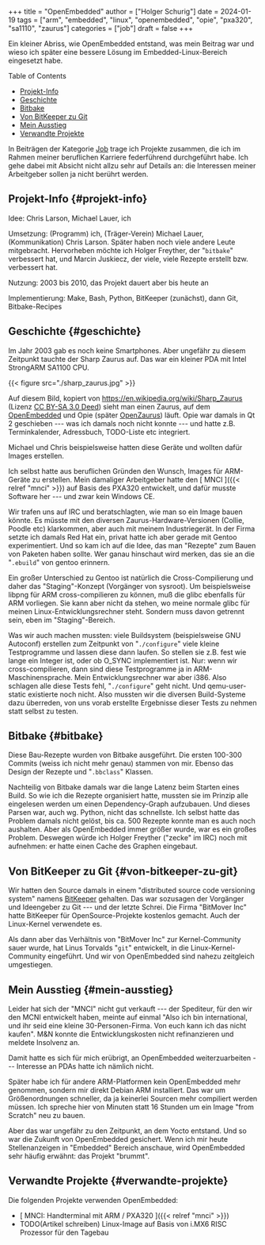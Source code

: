 +++
title = "OpenEmbedded"
author = ["Holger Schurig"]
date = 2024-01-19
tags = ["arm", "embedded", "linux", "openembedded", "opie", "pxa320", "sa1110", "zaurus"]
categories = ["job"]
draft = false
+++

Ein kleiner Abriss, wie OpenEmbedded entstand, was mein Beitrag war und wieso
ich später eine bessere Lösung im Embedded-Linux-Bereich eingesetzt habe.

<!--more-->

<div class="ox-hugo-toc toc">

<div class="heading">Table of Contents</div>

- [Projekt-Info](#projekt-info)
- [Geschichte](#geschichte)
- [Bitbake](#bitbake)
- [Von BitKeeper zu Git](#von-bitkeeper-zu-git)
- [Mein Ausstieg](#mein-ausstieg)
- [Verwandte Projekte](#verwandte-projekte)

</div>
<!--endtoc-->

<div class="job">

In Beiträgen der Kategorie [Job](/categories/job/) trage ich Projekte zusammen, die ich im Rahmen
meiner beruflichen Karriere federführend durchgeführt habe. Ich gehe dabei mit
Absicht nicht allzu sehr auf Details an: die Interessen meiner Arbeitgeber sollen
ja nicht berührt werden.

</div>


## Projekt-Info {#projekt-info}

Idee: Chris Larson, Michael Lauer, ich

Umsetzung: (Programm) ich, (Träger-Verein) Michael Lauer, (Kommunikation) Chris
Larson. Später haben noch viele andere Leute mitgebracht. Hervorheben möchte ich
Holger Freyther, der "`bitbake`" verbessert hat, und Marcin Juskiecz, der viele,
viele Rezepte erstellt bzw. verbessert hat.

Nutzung: 2003 bis 2010, das Projekt dauert aber bis heute an

Implementierung: Make, Bash, Python, BitKeeper (zunächst), dann Git, Bitbake-Recipes


## Geschichte {#geschichte}

Im Jahr 2003 gab es noch keine Smartphones. Aber ungefähr zu diesem Zeitpunkt tauchte
der Sharp Zaurus auf. Das war ein kleiner PDA mit Intel StrongARM SA1100 CPU.

{{< figure src="./sharp_zaurus.jpg" >}}

Auf diesem Bild, kopiert von <https://en.wikipedia.org/wiki/Sharp_Zaurus> (Lizenz
[CC BY-SA 3.0 Deed](https://creativecommons.org/licenses/by-sa/3.0/deed.en)) sieht man einen Zaurus, auf dem [OpenEmbedded](https://en.wikipedia.org/wiki/OpenEmbedded) und Opie (später
[OpenZaurus](https://de.wikipedia.org/wiki/OpenZaurus)) läuft. Opie war damals in Qt 2 geschieben --- was ich damals noch
nicht konnte --- und hatte z.B. Terminkalender, Adressbuch, TODO-Liste etc
integriert.

Michael und Chris beispielsweise hatten diese Geräte und wollten dafür Images
erstellen.

Ich selbst hatte aus beruflichen Gründen den Wunsch, Images für ARM-Geräte zu
erstellen. Mein damaliger Arbeitgeber hatte den [ MNCI ]({{< relref "mnci" >}}) auf
Basis des PXA320 entwickelt, und dafür musste Software her --- und zwar kein
Windows CE.

Wir trafen uns auf IRC und beratschlagten, wie man so ein Image bauen könnte.
Es müsste mit den diversen Zaurus-Hardware-Versionen (Collie, Poodle etc)
klarkommen, aber auch mit meinem Industriegerät. In der Firma setzte ich damals
Red Hat ein, privat hatte ich aber gerade mit Gentoo experimentiert. Und so kam
ich auf die Idee, das man "Rezepte" zum Bauen von Paketen haben sollte. Wer ganau
hinschaut wird merken, das sie an die "`.ebuild`" von gentoo erinnern.

Ein großer Unterschied zu Gentoo ist natürlich die Cross-Compilierung und daher
das "Staging"-Konzept (Vorgänger von sysroot). Um beispielsweise libpng für ARM
cross-compilieren zu können, muß die glibc ebenfalls für ARM vorliegen. Sie kann
aber nicht da stehen, wo meine normale glibc für meinen
Linux-Entwicklungsrechner steht. Sondern muss davon getrennt sein, eben im
"Staging"-Bereich.

Was wir auch machen mussten: viele Buildsystem (beispielsweise GNU Autoconf)
erstellen zum Zeitpunkt von "`./configure`" viele kleine Testprogramme und
lassen diese dann laufen. So stellen sie z.B. fest wie lange ein Integer ist,
oder ob O_SYNC implementiert ist. Nur: wenn wir cross-compilieren, dann sind
diese Testprogramme ja in ARM-Maschinensprache. Mein Entwicklungsrechner war
aber i386. Also schlagen alle diese Tests fehl, "`./configure`" geht nicht. Und
qemu-user-static existierte noch nicht. Also mussten wir die diversen
Build-Systeme dazu überreden, von uns vorab erstellte Ergebnisse dieser Tests zu
nehmen statt selbst zu testen.


## Bitbake {#bitbake}

Diese Bau-Rezepte wurden von Bitbake ausgeführt. Die ersten 100-300 Commits
(weiss ich nicht mehr genau) stammen von mir. Ebenso das Design der Rezepte und
"`.bbclass`" Klassen.

Nachteilig von Bitbake damals war die lange Latenz beim Starten eines Build. So
wie ich die Rezepte organisiert hatte, mussten sie im Prinzip alle eingelesen werden
um einen Dependency-Graph aufzubauen. Und dieses Parsen war, auch wg. Python, nicht
das schnellste. Ich selbst hatte das Problem damals nicht gelöst, bis ca. 500 Rezepte
konnte man es auch noch aushalten. Aber als OpenEmbedded immer größer wurde, war es
ein großes Problem. Deswegen würde ich Holger Freyther ("zecke" im IRC) noch mit
aufnehmen: er hatte einen Cache des Graphen eingebaut.


## Von BitKeeper zu Git {#von-bitkeeper-zu-git}

Wir hatten den Source damals in einem "distributed source code versioning
system" namens [BitKeeper](https://en.wikipedia.org/wiki/Bitkeeper) gehalten. Das war sozusagen der Vorgänger und Ideengeber
zu Git --- und der letzte Schrei. Die Firma "BitMover Inc" hatte BitKeeper für
OpenSource-Projekte kostenlos gemacht. Auch der Linux-Kernel verwendete es.

Als dann aber das Verhältnis von "BitMover Inc" zur Kernel-Community sauer
wurde, hat Linus Torvalds "`git`" entwickelt, in die Linux-Kernel-Community
eingeführt. Und wir von OpenEmbedded sind nahezu zeitgleich umgestiegen.


## Mein Ausstieg {#mein-ausstieg}

Leider hat sich der "MNCI" nicht gut verkauft --- der Spediteur, für den wir den
MCNI entwickelt haben, meinte auf einmal "Also ich bin international, und ihr
seid eine kleine 30-Personen-Firma. Von euch kann ich das nicht kaufen". M&amp;N
konnte die Entwicklungskosten nicht refinanzieren und meldete Insolvenz an.

Damit hatte es sich für mich erübrigt, an OpenEmbedded weiterzuarbeiten ---
Interesse an PDAs hatte ich nämlich nicht.

Später habe ich für andere ARM-Platformen kein OpenEmbedded mehr genommen,
sondern mir direkt Debian ARM installiert. Das war um Größenordnungen schneller,
da ja keinerlei Sourcen mehr compiliert werden müssen. Ich spreche hier von
Minuten statt 16 Stunden um ein Image "from Scratch" neu zu bauen.

Aber das war ungefähr zu den Zeitpunkt, an dem Yocto entstand. Und so war die
Zukunft von OpenEmbedded gesichert. Wenn ich mir heute Stellenanzeigen in
"Embedded" Bereich anschaue, wird OpenEmbedded sehr häufig erwähnt: das Projekt
"brummt".


## Verwandte Projekte {#verwandte-projekte}

Die folgenden Projekte verwenden OpenEmbedded:

-   [ MNCI: Handterminal mit ARM / PXA320 ]({{< relref "mnci" >}})
-   TODO(Artikel schreiben) Linux-Image auf Basis von i.MX6 RISC Prozessor für den Tagebau

